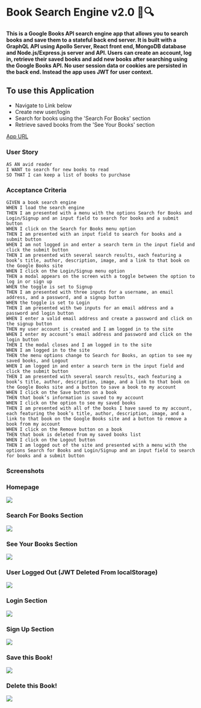 # Book Search Engine v2.0 :green_book::mag:

#### This is a Google Books API search engine app that allows you to search books and save them to a stateful back end server. It is built with a GraphQL API using Apollo Server, React front end, MongoDB database and Node.js/Express.js server and API. Users can create an account, log in, retrieve their saved books and add new books after searching using the Google Books API. No user session data  or cookies are persisted in the back end. Instead the app uses JWT for user context.

## To use this Application

- Navigate to Link below
- Create new user/login
- Search for books using the 'Search For Books' section
- Retrieve saved books from the 'See Your Books' section

[App URL](https://damp-coast-79149.herokuapp.com/)

### User Story
```
AS AN avid reader
I WANT to search for new books to read
SO THAT I can keep a list of books to purchase
```

### Acceptance Criteria
```
GIVEN a book search engine
WHEN I load the search engine
THEN I am presented with a menu with the options Search for Books and Login/Signup and an input field to search for books and a submit button
WHEN I click on the Search for Books menu option
THEN I am presented with an input field to search for books and a submit button
WHEN I am not logged in and enter a search term in the input field and click the submit button
THEN I am presented with several search results, each featuring a book’s title, author, description, image, and a link to that book on the Google Books site
WHEN I click on the Login/Signup menu option
THEN a modal appears on the screen with a toggle between the option to log in or sign up
WHEN the toggle is set to Signup
THEN I am presented with three inputs for a username, an email address, and a password, and a signup button
WHEN the toggle is set to Login
THEN I am presented with two inputs for an email address and a password and login button
WHEN I enter a valid email address and create a password and click on the signup button
THEN my user account is created and I am logged in to the site
WHEN I enter my account’s email address and password and click on the login button
THEN I the modal closes and I am logged in to the site
WHEN I am logged in to the site
THEN the menu options change to Search for Books, an option to see my saved books, and Logout
WHEN I am logged in and enter a search term in the input field and click the submit button
THEN I am presented with several search results, each featuring a book’s title, author, description, image, and a link to that book on the Google Books site and a button to save a book to my account
WHEN I click on the Save button on a book
THEN that book’s information is saved to my account
WHEN I click on the option to see my saved books
THEN I am presented with all of the books I have saved to my account, each featuring the book’s title, author, description, image, and a link to that book on the Google Books site and a button to remove a book from my account
WHEN I click on the Remove button on a book
THEN that book is deleted from my saved books list
WHEN I click on the Logout button
THEN I am logged out of the site and presented with a menu with the options Search for Books and Login/Signup and an input field to search for books and a submit button
```

### Screenshots

### Homepage
![](./other/2022-06-01-12-27-42.png)

### Search For Books Section
![](./other/2022-06-01-12-28-39.png)

### See Your Books Section
![](./other/2022-06-01-12-30-07.png)

### User Logged Out (JWT Deleted From localStorage)
![](./other/2022-06-01-12-30-26.png)

### Login Section
![](./other/2022-06-01-12-31-09.png)

### Sign Up Section
![](./other/2022-06-01-12-31-36.png)

### Save this Book!
![](./other/2022-06-01-12-32-30.png)

### Delete this Book!
![](./other/2022-06-01-12-32-54.png)